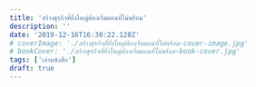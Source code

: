 ```yaml
---
title: 'สร้างธุรกิจที่ยิ่งใหญ่ต้องเริ่มตอนที่ไม่พร้อม'
description: ''
date: '2019-12-16T16:30:22.128Z'
# coverImage: './สร้างธุรกิจที่ยิ่งใหญ่ต้องเริ่มตอนที่ไม่พร้อม-cover-image.jpg'
# bookCover: './สร้างธุรกิจที่ยิ่งใหญ่ต้องเริ่มตอนที่ไม่พร้อม-book-cover.jpg'
tags: ['เล่าหนังสือ']
draft: true
---
```

